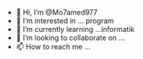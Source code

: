 - 👋 Hi, I’m @Mo7amed977
- 👀 I’m interested in ... program 
- 🌱 I’m currently learning ...informatik
- 💞️ I’m looking to collaborate on ...
- 📫 How to reach me ...

<!---
Mo7amed977/Mo7amed977 is a ✨ special ✨ repository because its `README.md` (this file) appears on your GitHub profile.
You can click the Preview link to take a look at your changes.
--->
